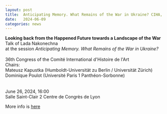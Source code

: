 ```yaml
---
layout: post
title:  Anticipating Memory. What Remains of the War in Ukraine? CIHA, Lyon
date:   2024-06-09
categories: news
---
```


<section markdown="1" class="EN">


**Looking back from the Happened Future towards a Landscape of the War**
<br>
Talk of Lada Nakonechna <br>
at the session *Anticipating Memory. What Remains of the War in Ukraine?*<br>
<br>
36th Congress of the Comité International d'Histoire de l'Art
<br>
Chairs:<br>
Mateusz Kapustka (Humboldt-Universität zu Berlin / Universität Zürich)<br>
Dominique Poulot (Université Paris 1 Panthéon-Sorbonne)
<br>
<br>
<br>
June 26, 2024, 16:00<br>
Salle Saint-Clair 2
Centre de Congrès de Lyon
<br>

More info is [here](https://openagenda.com/en/ciha-2024/events/anticipating-memory-what-remains-of-the-war-in-ukraine-12-5748671?lang=en)

</section>


<section markdown="1" class="UKR">

</section>
